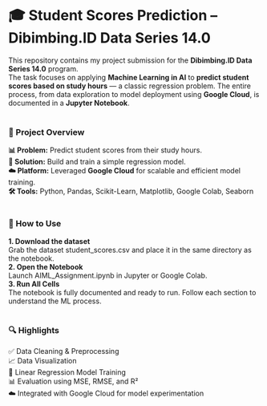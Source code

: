 # **🎓 Student Scores Prediction – Dibimbing.ID Data Series 14.0**
This repository contains my project submission for the **Dibimbing.ID Data Series 14.0** program.  
The task focuses on applying **Machine Learning in AI** to **predict student scores based on study hours** — a classic regression problem. The entire process, from data exploration to model deployment using **Google Cloud**, is documented in a **Jupyter Notebook**.
<br><br>

### **📁 Project Overview**
**📊 Problem:** Predict student scores from their study hours.  
**🤖 Solution:** Build and train a simple regression model.  
**☁️ Platform:** Leveraged **Google Cloud** for scalable and efficient model training.  
**🛠️ Tools:** Python, Pandas, Scikit-Learn, Matplotlib, Google Colab, Seaborn
<br><br>

### **📌 How to Use**
**1. Download the dataset**  
  Grab the dataset student_scores.csv and place it in the same directory as the notebook.  
**2. Open the Notebook**  
  Launch AIML_Assignment.ipynb in Jupyter or Google Colab.  
**3. Run All Cells**  
  The notebook is fully documented and ready to run. Follow each section to understand the ML process.
<br><br>

### **🔍 Highlights**
✅ Data Cleaning & Preprocessing  
📈 Data Visualization  
🧠 Linear Regression Model Training  
📊 Evaluation using MSE, RMSE, and R²  
☁️ Integrated with Google Cloud for model experimentation  
